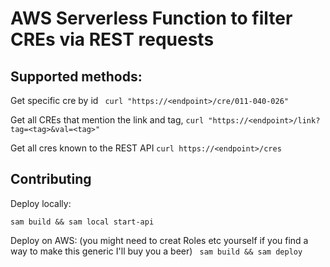 AWS Serverless Function to filter CREs via REST requests
===

Supported methods:
---

Get specific cre by id
` curl "https://<endpoint>/cre/011-040-026"`

Get all CREs that mention the link and tag,
`curl "https://<endpoint>/link?tag=<tag>&val=<tag>"`

Get all cres known to the REST API
`curl https://<endpoint>/cres`


Contributing
---

Deploy locally:

`sam build && sam local start-api`

Deploy on AWS:
(you might need to creat Roles etc yourself if you find a way to make this generic I'll buy you a beer)
` sam build && sam deploy`

